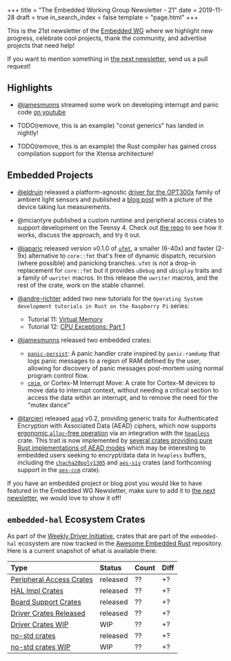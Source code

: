 +++
title = "The Embedded Working Group Newsletter - 21"
date = 2019-11-28
draft = true
in_search_index = false
template = "page.html"
+++

<!-- TODO before release set `draft` to `false` and `in_search_index` to `true` -->

This is the 21st newsletter of the [Embedded WG] where we highlight new progress, celebrate cool projects, thank the community, and advertise projects that need help!

[Embedded WG]: https://github.com/rust-embedded/wg

<!-- TODO uncomment -->

<!-- Discuss on [users.rust-lang.org], [on twitter], or [on reddit]! -->

<!-- [users.rust-lang.org]: https://example.org/#TODO -->
<!-- [on twitter]: https://example.org/#TODO -->
<!-- [on reddit]: https://example.org/#TODO -->

<!-- more -->

If you want to mention something in [the next newsletter], send us a pull request!

<!-- TODO before release add the next template! -->

[the next newsletter]: https://github.com/rust-embedded/blog/edit/master/content/${TODO}.md

## Highlights

<!-- TODO Add news related to embedded Rust that are not about new crates releases here -->

- [@jamesmunns] streamed some work on developing interrupt and panic code [on youtube]

- TODO(remove, this is an example) "const generics" has landed in nightly!

- TODO(remove, this is an example) the Rust compiler has gained cross compilation support for the Xtensa architecture!

[@jamesmunns]: https://github.com/jamesmunns
[on youtube]: https://www.youtube.com/watch?v=KT6VnwuouPY

## Embedded Projects

- [@eldruin] released a platform-agnostic [driver for the OPT300x][opt300x-driver] family of ambient light sensors and published a [blog post][opt300x-blog-post] with a picture of the device taking lux measurements.
- @mciantyre published a custom runtime and peripheral access crates to support development on the Teensy 4. Check out [the repo][teensy4-rs] to see how it works, discuss the approach, and try it out.

- [@japaric] released version v0.1.0 of [`ufmt`], a smaller (6-40x) and faster (2-9x) alternative to `core::fmt` that's free of dynamic dispatch, recursion (where possible) and panicking branches. `ufmt` is *not* a drop-in replacement for `core::fmt` but it provides `uDebug` and `uDisplay` traits and a family of `uwrite!` macros. In this release the `uwrite!` macros, and the rest of the crate, work on the stable channel.

- [@andre-richter] added two new tutorials for the `Operating System development tutorials in Rust on the Raspberry Pi` series:
    - Tutorial 11: [Virtual Memory](https://github.com/rust-embedded/rust-raspi3-OS-tutorials/tree/master/11_virtual_memory)
    - Tutorial 12: [CPU Exceptions: Part 1](https://github.com/rust-embedded/rust-raspi3-OS-tutorials/tree/master/12_cpu_exceptions_part1)
    
- [@jamesmunns] released two embedded crates:
    - [`panic-persist`]: A panic handler crate inspired by `panic-ramdump` that logs panic messages to a region of RAM defined by the user, allowing for discovery of panic messages post-mortem using normal program control flow.
    - [`cmim`], or Cortex-M Interrupt Move: A crate for Cortex-M devices to move data to interrupt context, without needing a critical section to access the data within an interrupt, and to remove the need for the "mutex dance"

- [@tarcieri] released [`aead`] v0.2, providing generic traits for Authenticated Encryption with Associated Data (AEAD) ciphers, which now supports [ergonomic `alloc`-free operation][aead-heapless] via an integration with the [`heapless`] crate. This trait is now implemented by [several crates providing pure Rust implementations of AEAD modes][aead-crates] which may be interesting to embedded users seeking to encrypt/data data in `heapless` buffers, including the [`chacha20poly1305`] and [`aes-siv`] crates (and forthcoming support in the [`aes-ccm`] crate).

<!-- TODO Add news about embedded projects here -->

If you have an embedded project or blog post you would like to have featured in the Embedded WG Newsletter, make sure to add it to [the next newsletter], we would love to show it off!

[@eldruin]: https://github.com/eldruin
[opt300x-driver]: https://crates.io/crates/opt300x
[opt300x-blog-post]: https://blog.eldruin.com/opt300x-ambient-light-sensor-driver-in-rust/
[teensy4-rs]: https://github.com/mciantyre/teensy4-rs
[@japaric]: https://github.com/japaric
[`ufmt`]: https://crates.io/crates/ufmt/0.1.0
[@andre-richter]: https://github.com/andre-richter
[@tarcieri]: https://github.com/tarcieri
[`aead`]: https://docs.rs/aead
[`heapless`]: https://docs.rs/heapless
[aead-heapless]: https://docs.rs/chacha20poly1305/0.3.0/chacha20poly1305/#in-place-usage-eliminates-alloc-requirement
[`panic-persist`]: https://crates.io/crates/panic-persist
[`cmim`]: https://crates.io/crates/cmim
[aead-crates]: https://github.com/rustcrypto/aeads#crates
[`chacha20poly1305`]: https://docs.rs/chacha20poly1305/
[`aes-siv`]: https://docs.rs/aes-siv/
[`aes-ccm`]: https://github.com/martindisch/aes-ccm/issues/2

## `embedded-hal` Ecosystem Crates

As part of the [Weekly Driver Initiative], crates that are part of the `embedded-hal` ecosystem are now tracked in the [Awesome Embedded Rust] repository. Here is a current snapshot of what is available there:

<!-- TODO fill in the numbers before release -->

| Type                       | Status    | Count | Diff |
| :---                       | :-----    | :---- | :--- |
| [Peripheral Access Crates] | released  | ??    | +?   |
| [HAL Impl Crates]          | released  | ??    | +?   |
| [Board Support Crates]     | released  | ??    | +?   |
| [Driver Crates Released]   | released  | ??    | +?   |
| [Driver Crates WIP]        | WIP       | ??    | +?   |
| [no-std crates]            | released  | ??    | +?   |
| [no-std crates WIP]        | WIP       | ??    | +?   |

[Awesome Embedded Rust]: https://github.com/rust-embedded/awesome-embedded-rust
[Weekly Driver Initiative]: https://github.com/rust-embedded/wg/issues/39
[Peripheral Access Crates]: https://github.com/rust-embedded/awesome-embedded-rust#peripheral-access-crates
[HAL Impl Crates]: https://github.com/rust-embedded/awesome-embedded-rust#hal-implementation-crates
[Board Support Crates]: https://github.com/rust-embedded/awesome-embedded-rust#board-support-crates
[Driver Crates Released]: https://github.com/rust-embedded/awesome-embedded-rust#driver-crates
[Driver Crates WIP]: https://github.com/rust-embedded/awesome-embedded-rust#wip
[no-std crates]: https://github.com/rust-embedded/awesome-embedded-rust#no-std-crates
[no-std crates WIP]: https://github.com/rust-embedded/awesome-embedded-rust#wip-1
